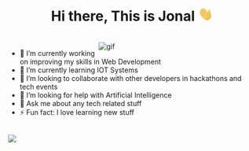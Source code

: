 <h1 align ="center">Hi there, This is Jonal <img src="https://raw.githubusercontent.com/ABSphreak/ABSphreak/master/gifs/Hi.gif" width="30px"></h1>
<br/>

<img align="right" alt="gif" width="320px" src="https://media4.giphy.com/media/13HgwGsXF0aiGY/giphy.gif?cid=790b761120f0d240f294596f7b86dc05b382f8a688140e8a&rid=giphy.gif&ct=g" />


- 🔭 I’m currently working on improving my skills in Web Development
- 🌱 I’m currently learning IOT Systems
- 👯 I’m looking to collaborate with other developers in hackathons and tech events
- 🤔 I’m looking for help with Artificial Intelligence
- 💬 Ask me about any tech related stuff
- ⚡ Fun fact: I love learning new stuff
<br/>

<img src="https://github-readme-stats.vercel.app/api?username=JonalSuthar&show_icons=true&theme=gotham"/>
<br/>
